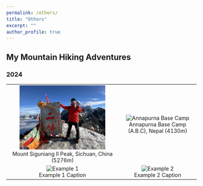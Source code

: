 ```yaml
---
permalink: /others/
title: "Others"
excerpt: ""
author_profile: true
---
```


## My Mountain Hiking Adventures
### 2024

<table>
  <tr>
    <td style="text-align: center;">
      <img src="/images/Mount_SGN_II.jpg" alt="Mount Siguniang II Peak" style="width: 80%; max-width: 500px;">
      <figcaption>Mount Siguniang II Peak, Sichuan, China (5276m)</figcaption>
    </td>
    <td style="text-align: center;">
      <img src="/images/ABC.jpg" alt="Annapurna Base Camp" style="width: 80%; max-width: 500px;">
      <figcaption>Annapurna Base Camp (A.B.C), Nepal (4130m)</figcaption>
    </td>
  </tr>
  <tr>
    <td style="text-align: center;">
      <img src="/images/Example1.jpg" alt="Example 1" style="width: 80%; max-width: 500px;">
      <figcaption>Example 1 Caption</figcaption>
    </td>
    <td style="text-align: center;">
      <img src="/images/Example2.jpg" alt="Example 2" style="width: 80%; max-width: 500px;">
      <figcaption>Example 2 Caption</figcaption>
    </td>
  </tr>
</table>

